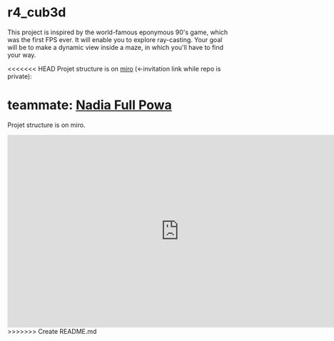 # r4_cub3d
This project is inspired by the world-famous eponymous 90's game, which was the first FPS ever. It will enable you to explore ray-casting. Your goal will be to make a dynamic view inside a maze, in which you'll have to find your way.

<<<<<<< HEAD
Projet structure is on [miro](https://miro.com/welcomeonboard/em0wVVFlUEhoVFVCWjlqWVlBZXVUZGM2SG9sRE9PaTNpdUFVVjQ2eFVWYUdaNnBWQmFUT1FZaWJwSVNyS05SOXwzMDc0NDU3MzYxMzI2MDIzMDI5fDI=?share_link_id=22164280791) 
(<-invitation link while repo is private): 
</br>

teammate: [Nadia Full Powa](https://github.com/ndcnf) </br>
=======
Projet structure is on miro.
<iframe width="768" height="432" src="https://miro.com/app/live-embed/uXjVPNHQi2Y=/?moveToViewport=-631,-624,6093,5725&embedId=145497727778" frameborder="0" scrolling="no" allowfullscreen></iframe>
>>>>>>> Create README.md
